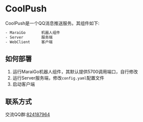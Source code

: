 # CoolPush

CoolPush是一个QQ消息推送服务。其组件如下:

```txt
- MaraiGo		机器人组件
- Server		服务端
- WebClient		客户端
```

## 如何部署

1. 运行MaraiGo机器人组件，其默认提供5700调用端口，自行修改
2. 运行Server服务端，修改`config.yaml`配置文件
3. 启动客户端

## 联系方式

交流QQ群:[824187964](https://shang.qq.com/wpa/qunwpa?idkey=2c22cb324dc36e260043185618cbe8763ed63dd5a985ee5e181e20ba2390e78a)

